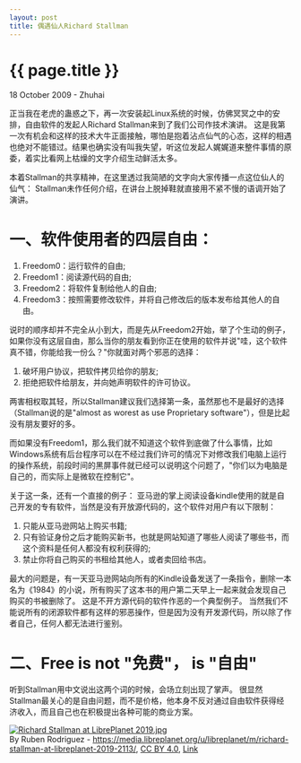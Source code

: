 ```yaml
---
layout: post
title: 偶遇仙人Richard Stallman
---
```


{{ page.title }}
================
<p class="meta">18 October 2009 - Zhuhai</p>

正当我在老虎的蛊惑之下，再一次安装起Linux系统的时候，仿佛冥冥之中的安排，自由软件的发起人Richard Stallman来到了我们公司作技术演讲。
这是我第一次有机会和这样的技术大牛正面接触，哪怕是抱着沾点仙气的心态，这样的相遇也绝对不能错过。结果也确实没有叫我失望，听这位发起人娓娓道来整件事情的原委，着实比看网上枯燥的文字介绍生动鲜活太多。

本着Stallman的共享精神，在这里透过我简陋的文字向大家传播一点这位仙人的仙气：
Stallman未作任何介绍，在讲台上脱掉鞋就直接用不紧不慢的语调开始了演讲。

# 一、软件使用者的四层自由：

1. Freedom0：运行软件的自由;
2. Freedom1：阅读源代码的自由;
3. Freedom2：将软件复制给他人的自由;
4. Freedom3：按照需要修改软件，并将自己修改后的版本发布给其他人的自由。

说时的顺序却并不完全从小到大，而是先从Freedom2开始，举了个生动的例子，如果你没有这层自由，那么当你的朋友看到你正在使用的软件并说"哇，这个软件真不错，你能给我一份么？"你就面对两个邪恶的选择：

1. 破坏用户协议，把软件拷贝给你的朋友;
2. 拒绝把软件给朋友，并向她声明软件的许可协议。

两害相权取其轻，所以Stallman建议我们选择第一条，虽然那也不是最好的选择（Stallman说的是"almost as worest as use Proprietary software"），但是比起没有朋友要好的多。

而如果没有Freedom1，那么我们就不知道这个软件到底做了什么事情，比如Windows系统有后台程序可以在不经过我们许可的情况下对修改我们电脑上运行的操作系统，前段时间的黑屏事件就已经可以说明这个问题了，"你们以为电脑是自己的，而实际上是微软在控制它"。

关于这一条，还有一个直接的例子：
亚马逊的掌上阅读设备kindle使用的就是自己开发的专有软件，当然是没有开放源代码的，这个软件对用户有以下限制：

1. 只能从亚马逊网站上购买书籍;
2. 只有验证身份之后才能购买新书，也就是网站知道了哪些人阅读了哪些书，而这个资料是任何人都没有权利获得的;
3. 禁止你将自己购买的书租给其他人，或者卖回给书店。

最大的问题是，有一天亚马逊网站向所有的Kindle设备发送了一条指令，删除一本名为《1984》的小说，所有购买了这本书的用户第二天早上一起来就会发现自己购买的书被删除了。
这是不开方源代码的软件作恶的一个典型例子。
当然我们不能说所有的闭源软件都有这样的邪恶操作，但是因为没有开发源代码，所以除了作者自己，任何人都无法进行鉴别。

# 二、Free is not "免费"， is "自由"
听到Stallman用中文说出这两个词的时候，会场立刻出现了掌声。
很显然Stallman最关心的是自由问题，而不是价格，他本身不反对通过自由软件获得经济收入，而且自己也在积极提出各种可能的商业方案。

<p><a href="https://commons.wikimedia.org/wiki/File:Richard_Stallman_at_LibrePlanet_2019.jpg#/media/File:Richard_Stallman_at_LibrePlanet_2019.jpg"><img src="https://upload.wikimedia.org/wikipedia/commons/thumb/2/28/Richard_Stallman_at_LibrePlanet_2019.jpg/1200px-Richard_Stallman_at_LibrePlanet_2019.jpg" alt="Richard Stallman at LibrePlanet 2019.jpg"></a><br>By Ruben Rodriguez - <a rel="nofollow" class="external free" href="https://media.libreplanet.org/u/libreplanet/m/richard-stallman-at-libreplanet-2019-2113/">https://media.libreplanet.org/u/libreplanet/m/richard-stallman-at-libreplanet-2019-2113/</a>, <a href="https://creativecommons.org/licenses/by/4.0" title="Creative Commons Attribution 4.0">CC BY 4.0</a>, <a href="https://commons.wikimedia.org/w/index.php?curid=79484097">Link</a></p>
